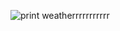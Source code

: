 ![print weatherrrrrrrrrrr](https://github.com/bernardo-dmartins/Neww-weather-app/assets/122489427/f25f8b77-3234-48d6-9a7b-8341de298f7d)
